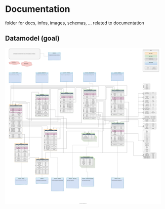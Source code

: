 # Documentation

folder for docs, infos, images, schemas, ... related to documentation

## Datamodel (goal)

![datamodel](./statics/datamodel-v3.svg)

